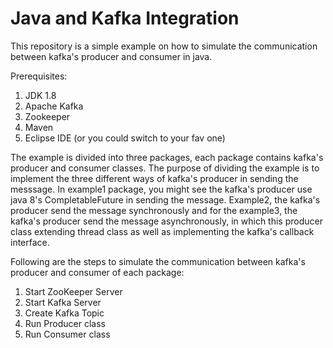 # Java and Kafka Integration

This repository is a simple example on how to simulate the communication between kafka's producer and consumer in java.

Prerequisites:
1. JDK 1.8
2. Apache Kafka
3. Zookeeper
4. Maven
5. Eclipse IDE (or you could switch to your fav one)

The example is divided into three packages, each package contains kafka's producer and consumer classes.
The purpose of dividing the example is to implement the three different ways of kafka's producer in sending the messsage.
In example1 package, you might see the kafka's producer use java 8's CompletableFuture in sending the message.
Example2, the kafka's producer send the message synchronously and for the example3, the kafka's producer send the message 
asynchronously, in which this producer class extending thread class as well as implementing the kafka's callback interface. 
	
Following are the steps to simulate the communication between kafka's producer and consumer of each package:
1. Start ZooKeeper Server
2. Start Kafka Server
3. Create Kafka Topic
3. Run Producer class
4. Run Consumer class